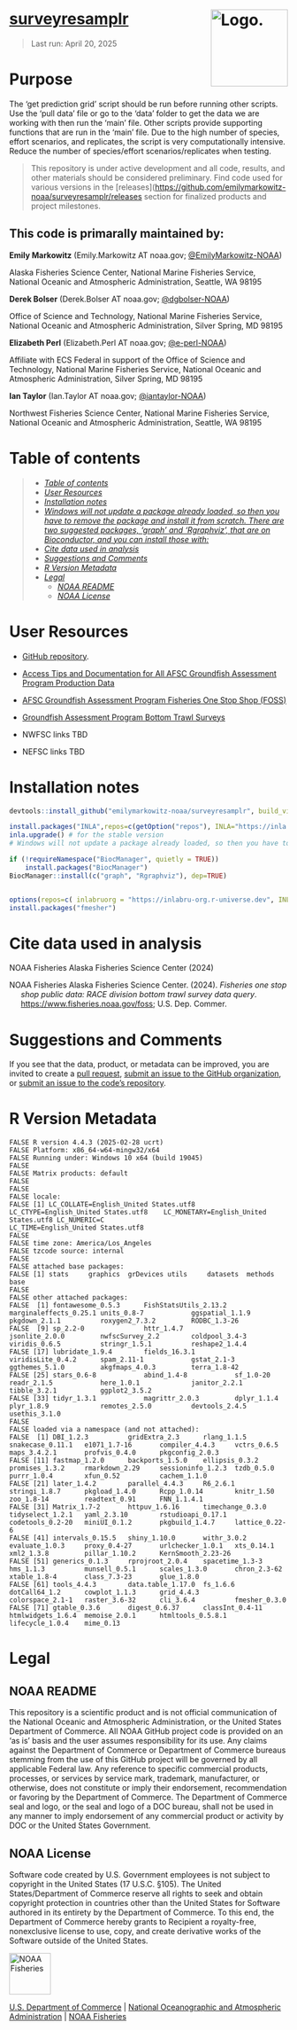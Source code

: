 <!-- README.md is generated from README.Rmd. Please edit that file -->

# [surveyresamplr](https://github.com/emilymarkowitz-noaa/surveyresamplr) <img src="https://github.com/emilymarkowitz-noaa/surveyresamplr/blob/man/inst/img/logo.png?raw=true" alt="Logo." align="right" width="139" height="139"/>

> Last run: April 20, 2025

# Purpose

The ‘get prediction grid’ script should be run before running other
scripts. Use the ‘pull data’ file or go to the ‘data’ folder to get the
data we are working with then run the ‘main’ file. Other scripts provide
supporting functions that are run in the ‘main’ file. Due to the high
number of species, effort scenarios, and replicates, the script is very
computationally intensive. Reduce the number of species/effort
scenarios/replicates when testing.

> This repository is under active development and all code, results, and
> other materials should be considered preliminary. Find code used for
> various versions in the
> \[releases\](<https://github.com/emilymarkowitz-noaa/surveyresamplr/releases>
> section for finalized products and project milestones.

## This code is primarally maintained by:

**Emily Markowitz** (Emily.Markowitz AT noaa.gov;
[@EmilyMarkowitz-NOAA](https://github.com/EmilyMarkowitz-NOAA))

Alaska Fisheries Science Center, National Marine Fisheries Service,
National Oceanic and Atmospheric Administration, Seattle, WA 98195

**Derek Bolser** (Derek.Bolser AT noaa.gov;
[@dgbolser-NOAA](https://github.com/dgbolser-NOAA))

Office of Science and Technology, National Marine Fisheries Service,
National Oceanic and Atmospheric Administration, Silver Spring, MD 98195

**Elizabeth Perl** (Elizabeth.Perl AT noaa.gov;
[@e-perl-NOAA](https://github.com/e-perl-NOAA))

Affiliate with ECS Federal in support of the Office of Science and
Technology, National Marine Fisheries Service, National Oceanic and
Atmospheric Administration, Silver Spring, MD 98195

**Ian Taylor** (Ian.Taylor AT noaa.gov;
[@iantaylor-NOAA](https://github.com/iantaylor-NOAA))

Northwest Fisheries Science Center, National Marine Fisheries Service,
National Oceanic and Atmospheric Administration, Seattle, WA 98195

# Table of contents

> - [*Table of contents*](#table-of-contents)
> - [*User Resources*](#user-resources)
> - [*Installation notes*](#installation-notes)
> - [*Windows will not update a package already loaded, so then you have
>   to remove the package and install it from scratch. There are two
>   suggested packages, ‘graph’ and ‘Rgraphviz’, that are on
>   Bioconductor, and you can install those
>   with:*](#windows-will-not-update-a-package-already-loaded,-so-then-you-have-to-remove-the-package-and-install-it-from-scratch.-there-are-two-suggested-packages,-‘graph’-and-‘rgraphviz’,-that-are-on-bioconductor,-and-you-can-install-those-with:)
> - [*Cite data used in analysis*](#cite-data-used-in-analysis)
> - [*Suggestions and Comments*](#suggestions-and-comments)
> - [*R Version Metadata*](#r-version-metadata)
> - [*Legal*](#legal)
>   - [*NOAA README*](#noaa-readme)
>   - [*NOAA License*](#noaa-license)

# User Resources

- [GitHub
  repository](https://github.com/emilymarkowitz-noaa/surveyresamplr).

- [Access Tips and Documentation for All AFSC Groundfish Assessment
  Program Production
  Data](https://afsc-gap-products.github.io/gap_products/)

- [AFSC Groundfish Assessment Program Fisheries One Stop Shop
  (FOSS)](https://www.fisheries.noaa.gov/foss)

- [Groundfish Assessment Program Bottom Trawl
  Surveys](https://www.fisheries.noaa.gov/alaska/science-data/groundfish-assessment-program-bottom-trawl-surveys)

- NWFSC links TBD

- NEFSC links TBD

# Installation notes

``` r
devtools::install_github("emilymarkowitz-noaa/surveyresamplr", build_vignettes = TRUE)
```

``` r
install.packages("INLA",repos=c(getOption("repos"), INLA="https://inla.r-inla-download.org/R/stable"), dep=TRUE)
inla.upgrade() # for the stable version
# Windows will not update a package already loaded, so then you have to remove the package and install it from scratch. There are two suggested packages, ‘graph’ and ‘Rgraphviz’, that are on Bioconductor, and you can install those with:

if (!requireNamespace("BiocManager", quietly = TRUE))
    install.packages("BiocManager")
BiocManager::install(c("graph", "Rgraphviz"), dep=TRUE)


options(repos=c( inlabruorg = "https://inlabru-org.r-universe.dev", INLA = "https://inla.r-inla-download.org/R/testing", CRAN = "https://cran.rstudio.com") )
install.packages("fmesher")
```

# Cite data used in analysis

NOAA Fisheries Alaska Fisheries Science Center (2024)

<div id="refs" class="references csl-bib-body hanging-indent"
line-spacing="2">

<div id="ref-FOSSAFSCData" class="csl-entry">

NOAA Fisheries Alaska Fisheries Science Center. (2024). *Fisheries one
stop shop public data: RACE division bottom trawl survey data query*.
https://www.fisheries.noaa.gov/foss; U.S. Dep. Commer.

</div>

</div>

# Suggestions and Comments

If you see that the data, product, or metadata can be improved, you are
invited to create a [pull
request](https://github.com/emilymarkowitz-noaa/surveyresamplr/pulls),
[submit an issue to the GitHub
organization](https://github.com/afsc-gap-products/data-requests/issues),
or [submit an issue to the code’s
repository](https://github.com/emilymarkowitz-noaa/surveyresamplr/issues).

# R Version Metadata

    FALSE R version 4.4.3 (2025-02-28 ucrt)
    FALSE Platform: x86_64-w64-mingw32/x64
    FALSE Running under: Windows 10 x64 (build 19045)
    FALSE 
    FALSE Matrix products: default
    FALSE 
    FALSE 
    FALSE locale:
    FALSE [1] LC_COLLATE=English_United States.utf8  LC_CTYPE=English_United States.utf8    LC_MONETARY=English_United States.utf8 LC_NUMERIC=C                           LC_TIME=English_United States.utf8    
    FALSE 
    FALSE time zone: America/Los_Angeles
    FALSE tzcode source: internal
    FALSE 
    FALSE attached base packages:
    FALSE [1] stats     graphics  grDevices utils     datasets  methods   base     
    FALSE 
    FALSE other attached packages:
    FALSE  [1] fontawesome_0.5.3      FishStatsUtils_2.13.2  marginaleffects_0.25.1 units_0.8-7            ggspatial_1.1.9        pkgdown_2.1.1          roxygen2_7.3.2         RODBC_1.3-26          
    FALSE  [9] sp_2.2-0               httr_1.4.7             jsonlite_2.0.0         nwfscSurvey_2.2        coldpool_3.4-3         viridis_0.6.5          stringr_1.5.1          reshape2_1.4.4        
    FALSE [17] lubridate_1.9.4        fields_16.3.1          viridisLite_0.4.2      spam_2.11-1            gstat_2.1-3            ggthemes_5.1.0         akgfmaps_4.0.3         terra_1.8-42          
    FALSE [25] stars_0.6-8            abind_1.4-8            sf_1.0-20              readr_2.1.5            here_1.0.1             janitor_2.2.1          tibble_3.2.1           ggplot2_3.5.2         
    FALSE [33] tidyr_1.3.1            magrittr_2.0.3         dplyr_1.1.4            plyr_1.8.9             remotes_2.5.0          devtools_2.4.5         usethis_3.1.0         
    FALSE 
    FALSE loaded via a namespace (and not attached):
    FALSE  [1] DBI_1.2.3          gridExtra_2.3      rlang_1.1.5        snakecase_0.11.1   e1071_1.7-16       compiler_4.4.3     vctrs_0.6.5        maps_3.4.2.1       profvis_0.4.0      pkgconfig_2.0.3   
    FALSE [11] fastmap_1.2.0      backports_1.5.0    ellipsis_0.3.2     promises_1.3.2     rmarkdown_2.29     sessioninfo_1.2.3  tzdb_0.5.0         purrr_1.0.4        xfun_0.52          cachem_1.1.0      
    FALSE [21] later_1.4.2        parallel_4.4.3     R6_2.6.1           stringi_1.8.7      pkgload_1.4.0      Rcpp_1.0.14        knitr_1.50         zoo_1.8-14         readtext_0.91      FNN_1.1.4.1       
    FALSE [31] Matrix_1.7-2       httpuv_1.6.16      timechange_0.3.0   tidyselect_1.2.1   yaml_2.3.10        rstudioapi_0.17.1  codetools_0.2-20   miniUI_0.1.2       pkgbuild_1.4.7     lattice_0.22-6    
    FALSE [41] intervals_0.15.5   shiny_1.10.0       withr_3.0.2        evaluate_1.0.3     proxy_0.4-27       urlchecker_1.0.1   xts_0.14.1         xml2_1.3.8         pillar_1.10.2      KernSmooth_2.23-26
    FALSE [51] generics_0.1.3     rprojroot_2.0.4    spacetime_1.3-3    hms_1.1.3          munsell_0.5.1      scales_1.3.0       chron_2.3-62       xtable_1.8-4       class_7.3-23       glue_1.8.0        
    FALSE [61] tools_4.4.3        data.table_1.17.0  fs_1.6.6           dotCall64_1.2      cowplot_1.1.3      grid_4.4.3         colorspace_2.1-1   raster_3.6-32      cli_3.6.4          fmesher_0.3.0     
    FALSE [71] gtable_0.3.6       digest_0.6.37      classInt_0.4-11    htmlwidgets_1.6.4  memoise_2.0.1      htmltools_0.5.8.1  lifecycle_1.0.4    mime_0.13

# Legal

## NOAA README

This repository is a scientific product and is not official
communication of the National Oceanic and Atmospheric Administration, or
the United States Department of Commerce. All NOAA GitHub project code
is provided on an ‘as is’ basis and the user assumes responsibility for
its use. Any claims against the Department of Commerce or Department of
Commerce bureaus stemming from the use of this GitHub project will be
governed by all applicable Federal law. Any reference to specific
commercial products, processes, or services by service mark, trademark,
manufacturer, or otherwise, does not constitute or imply their
endorsement, recommendation or favoring by the Department of Commerce.
The Department of Commerce seal and logo, or the seal and logo of a DOC
bureau, shall not be used in any manner to imply endorsement of any
commercial product or activity by DOC or the United States Government.

## NOAA License

Software code created by U.S. Government employees is not subject to
copyright in the United States (17 U.S.C. §105). The United
States/Department of Commerce reserve all rights to seek and obtain
copyright protection in countries other than the United States for
Software authored in its entirety by the Department of Commerce. To this
end, the Department of Commerce hereby grants to Recipient a
royalty-free, nonexclusive license to use, copy, and create derivative
works of the Software outside of the United States.

<img src="https://raw.githubusercontent.com/nmfs-general-modeling-tools/nmfspalette/main/man/figures/noaa-fisheries-rgb-2line-horizontal-small.png" alt="NOAA Fisheries" height="75"/>

[U.S. Department of Commerce](https://www.commerce.gov/) \| [National
Oceanographic and Atmospheric Administration](https://www.noaa.gov) \|
[NOAA Fisheries](https://www.fisheries.noaa.gov/)
